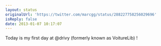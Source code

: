 ```yaml
---
layout: status
originalUrl: 'https://twitter.com/marcgg/status/288227758256029696'
isReply: false
date: 2013-01-07 10:17:07
---
```


Today is my first day at @drivy (formerly known as VoitureLib) !
